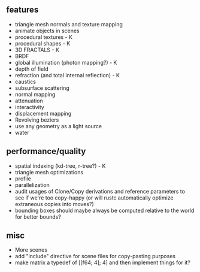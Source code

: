 ## features
- triangle mesh normals and texture mapping
- animate objects in scenes
- procedural textures - K
- procedural shapes - K
- 3D FRACTALS - K
- BRDF
- global illumination (photon mapping?) - K
- depth of field
- refraction (and total internal reflection) - K
- caustics
- subsurface scattering
- normal mapping
- attenuation
- interactivity
- displacement mapping
- Revolving beziers
- use any geometry as a light source
- water

## performance/quality
- spatial indexing (kd-tree, r-tree?) - K
- triangle mesh optimizations
- profile
- parallelization
- audit usages of Clone/Copy derivations and reference parameters to see if we're too copy-happy (or will rustc automatically optimize extraneous copies into moves?)
- bounding boxes should maybe always be computed relative to the world for better bounds?

## misc
- More scenes
- add "include" directive for scene files for copy-pasting purposes
- make matrix a typedef of [[f64; 4]; 4] and then implement things for it?
